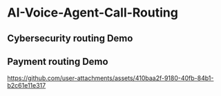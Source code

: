 # AI-Voice-Agent-Call-Routing

## Cybersecurity routing Demo

## Payment routing Demo
https://github.com/user-attachments/assets/410baa2f-9180-40fb-84b1-b2c61e11e317

